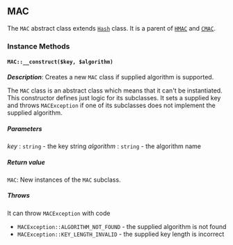 ## MAC

The `MAC` abstract class extends [`Hash`](hash.md) class. It is
a parent of [`HMAC`](hmac.md) and [`CMAC`](hmac.md).

### Instance Methods

#### `MAC::__construct($key, $algorithm)`

_**Description**_: Creates a new `MAC` class if supplied algorithm is supported.

The `MAC` class is an abstract class which means that it can't be instantiated.
This constructor defines just logic for its subclasses. It sets a supplied
key and throws `MACException` if one of its subclasses does not implement the
supplied algorithm.

##### *Parameters*

*key* : `string` - the key string
*algorithm* : `string` - the algorithm name

##### *Return value*

`MAC`: New instances of the `MAC` subclass.

##### *Throws*

It can throw `MACException` with code

- `MACException::ALGORITHM_NOT_FOUND` - the supplied algorithm is not found
- `MACException::KEY_LENGTH_INVALID` - the supplied key length is incorrect

